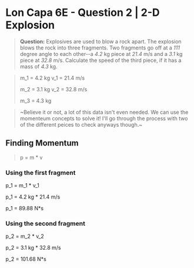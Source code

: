 # Lon Capa 6E - Question 2 | 2-D Explosion

> **Question:** Explosives are used to blow a rock apart. The explosion blows the rock into three fragments. Two fragments go off at a *111* degree angle to each other--a *4.2* kg piece at *21.4* m/s and a *3.1* kg piece at *32.8* m/s. Calculate the speed of the third piece, if it has a mass of *4.3* kg.

> m_1 = 4.2 kg
> v_1 = 21.4 m/s
>
> m_2 = 3.1 kg
> v_2 = 32.8 m/s
>
> m_3 = 4.3 kg

> ~Believe it or not, a lot of this data isn't even needed. We can use the momenteum concepts to solve it! I'll go through the process with two of the different peices to check anyways though.~

## Finding Momentum

> p = m * v

### Using the first fragment

p_1 = m_1 * v_1

p_1 = 4.2 kg * 21.4 m/s

p_1 = 89.88 N*s

### Using the second fragment

p_2 = m_2 * v_2

p_2 = 3.1 kg * 32.8 m/s

p_2 = 101.68 N*s

##